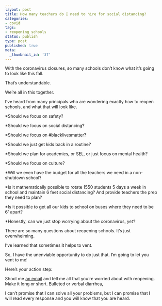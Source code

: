 ```yaml
---
layout: post
title: How many teachers do I need to hire for social distancing?
categories:
- covid
tags:
- reopening schools
status: publish
type: post
published: true
meta:
  _thumbnail_id: '37'
---
```


With the coronavirus closures, so many schools don’t know what it’s going to look like this fall.

That’s understandable.

We’re all in this together.

I’ve heard from many principals who are wondering exactly how to reopen schools, and what that will look like.

*Should we focus on safety?


*Should we focus on social distancing?


*Should we focus on #blacklivesmatter?


*Should we just get kids back in a routine?


*Should we plan for academics, or SEL, or just focus on mental health?


*Should we focus on culture?


*Will we even have the budget for all the teachers we need in a non-shutdown school?


*Is it mathematically possible to rotate 1550 students 5 days a week in school and maintain 6 feet social distancing? And provide teachers the prep they need to plan?


*Is it possible to get all our kids to school on buses where they need to be 6’ apart?


*Honestly, can we just stop worrying about the coronavirus, yet?

There are so many questions about reopening schools. It’s just overwhelming.

I’ve learned that sometimes it helps to vent.

So, I have the unenviable opportunity to do just that. I’m going to let you vent to me!

Here’s your action step:

Shoot me 
[an email](mailto:jethro@hey.com) and tell me all that you’re worried about with reopening. Make it long or short. Bulleted or verbal diarrhea,

I can’t promise that I can solve all your problems, but I can promise that I will read every response and you will know that you are heard.
